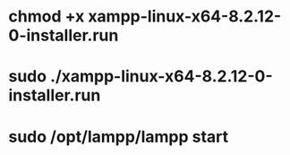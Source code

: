 # chmod +x xampp-linux-x64-8.2.12-0-installer.run
 # sudo ./xampp-linux-x64-8.2.12-0-installer.run
# sudo /opt/lampp/lampp start
